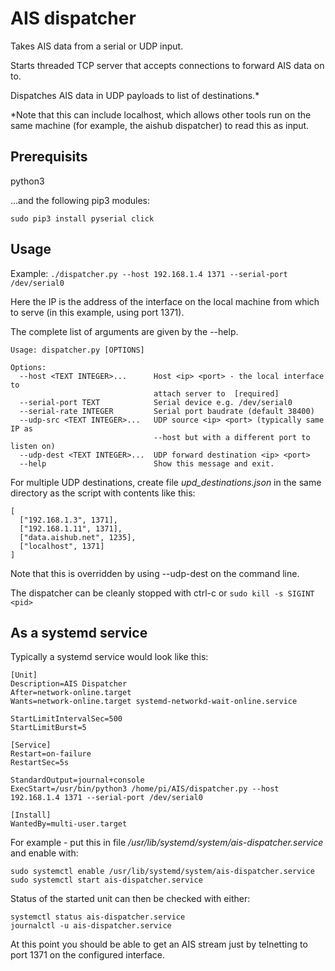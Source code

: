 # AIS dispatcher

Takes AIS data from a serial or UDP input.

Starts threaded TCP server that accepts connections to forward AIS data on to.

Dispatches AIS data in UDP payloads to list of destinations.*

*Note that this can include localhost, which allows other tools run on the same machine (for example, the aishub dispatcher) to read this as input.

## Prerequisits

python3

...and the following pip3 modules:

`sudo pip3 install pyserial click`

## Usage

Example:
`./dispatcher.py --host 192.168.1.4 1371 --serial-port /dev/serial0`

Here the IP is the address of the interface on the local machine from which to serve (in this example, using port 1371).

The complete list of arguments are given by the --help.

```
Usage: dispatcher.py [OPTIONS]

Options:
  --host <TEXT INTEGER>...      Host <ip> <port> - the local interface to
                                attach server to  [required]
  --serial-port TEXT            Serial device e.g. /dev/serial0
  --serial-rate INTEGER         Serial port baudrate (default 38400)
  --udp-src <TEXT INTEGER>...   UDP source <ip> <port> (typically same IP as
                                --host but with a different port to listen on)
  --udp-dest <TEXT INTEGER>...  UDP forward destination <ip> <port>
  --help                        Show this message and exit.
```

For multiple UDP destinations, create file *upd_destinations.json* in the same directory as the script with contents like this:

```
[
  ["192.168.1.3", 1371],
  ["192.168.1.11", 1371],
  ["data.aishub.net", 1235],
  ["localhost", 1371]
]
```

Note that this is overridden by using --udp-dest on the command line.

The dispatcher can be cleanly stopped with ctrl-c or `sudo kill -s SIGINT <pid>`

## As a systemd service

Typically a systemd service would look like this:

```
[Unit]
Description=AIS Dispatcher
After=network-online.target
Wants=network-online.target systemd-networkd-wait-online.service

StartLimitIntervalSec=500
StartLimitBurst=5

[Service]
Restart=on-failure
RestartSec=5s

StandardOutput=journal+console
ExecStart=/usr/bin/python3 /home/pi/AIS/dispatcher.py --host 192.168.1.4 1371 --serial-port /dev/serial0

[Install]
WantedBy=multi-user.target
```

For example - put this in file */usr/lib/systemd/system/ais-dispatcher.service* and enable with:

```
sudo systemctl enable /usr/lib/systemd/system/ais-dispatcher.service
sudo systemctl start ais-dispatcher.service
```

Status of the started unit can then be checked with either:
```
systemctl status ais-dispatcher.service
journalctl -u ais-dispatcher.service
```

At this point you should be able to get an AIS stream just by telnetting to port 1371 on the configured interface.
